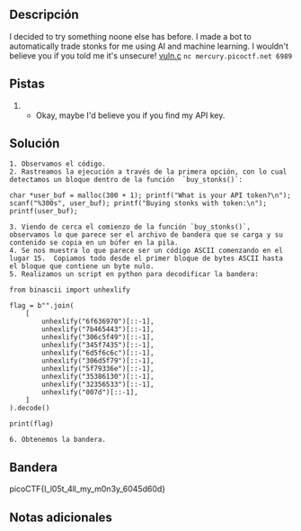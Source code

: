 ## Descripción

I decided to try something noone else has before. I made a bot to automatically trade stonks for me using AI and machine learning. I wouldn't believe you if you told me it's unsecure! [vuln.c](https://mercury.picoctf.net/static/7e71fc0d8cc3339bfad6bf408f7dc510/vuln.c) `nc mercury.picoctf.net 6989`

## Pistas

1. -   Okay, maybe I'd believe you if you find my API key.

## Solución

```python()
1. Observamos el código.
2. Rastreamos la ejecución a través de la primera opción, con lo cual detectamos un bloque dentro de la función  `buy_stonks()`:
```

```bash()
char *user_buf = malloc(300 + 1); printf("What is your API token?\n"); scanf("%300s", user_buf); printf("Buying stonks with token:\n"); printf(user_buf);
```


```python()
3. Viendo de cerca el comienzo de la función `buy_stonks()`, observamos lo que parece ser el archivo de bandera que se carga y su contenido se copia en un búfer en la pila.
4. Se nos muestra lo que parece ser un código ASCII comenzando en el lugar 15.  Copiamos todo desde el primer bloque de bytes ASCII hasta el bloque que contiene un byte nulo.
5. Realizamos un script en python para decodificar la bandera:

from binascii import unhexlify

flag = b"".join(
    [
        unhexlify("6f636970")[::-1],
        unhexlify("7b465443")[::-1],
        unhexlify("306c5f49")[::-1],
        unhexlify("345f7435")[::-1],
        unhexlify("6d5f6c6c")[::-1],
        unhexlify("306d5f79")[::-1],
        unhexlify("5f79336e")[::-1],
        unhexlify("35386130")[::-1],
        unhexlify("32356533")[::-1],
        unhexlify("007d")[::-1],
    ]
).decode()

print(flag)

6. Obtenemos la bandera.

```


## Bandera

picoCTF{I_l05t_4ll_my_m0n3y_6045d60d}

## Notas adicionales